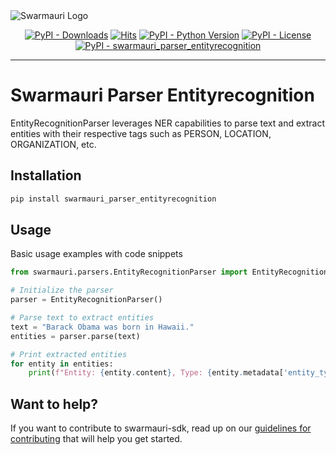 
<picture>
  <source media="(prefers-color-scheme: dark)"  srcset="https://res.cloudinary.com/dryedzrlo/image/upload/v1757724629/swarmauri_brand_frag_light_mg8cmd.png">
  <source media="(prefers-color-scheme: light)" srcset="https://res.cloudinary.com/dryedzrlo/image/upload/v1757724629/swarmauri_brand_frag_dark_tzjuja.png">
  <!-- Fallback below (see #2) -->
  <img alt="Swarmauri Logo" src="https://res.cloudinary.com/dryedzrlo/image/upload/v1757724629/swarmauri_brand_frag_dark_tzjuja.png">
</picture>

<p align="center">
    <a href="https://pypi.org/project/swarmauri_parser_entityrecognition/">
        <img src="https://img.shields.io/pypi/dm/swarmauri_parser_entityrecognition" alt="PyPI - Downloads"/></a>
    <a href="https://hits.sh/github.com/swarmauri/swarmauri-sdk/tree/master/pkgs/community/swarmauri_parser_entityrecognition/">
        <img alt="Hits" src="https://hits.sh/github.com/swarmauri/swarmauri-sdk/tree/master/pkgs/community/swarmauri_parser_entityrecognition.svg"/></a>
    <a href="https://pypi.org/project/swarmauri_parser_entityrecognition/">
        <img src="https://img.shields.io/pypi/pyversions/swarmauri_parser_entityrecognition" alt="PyPI - Python Version"/></a>
    <a href="https://pypi.org/project/swarmauri_parser_entityrecognition/">
        <img src="https://img.shields.io/pypi/l/swarmauri_parser_entityrecognition" alt="PyPI - License"/></a>
    <a href="https://pypi.org/project/swarmauri_parser_entityrecognition/">
        <img src="https://img.shields.io/pypi/v/swarmauri_parser_entityrecognition?label=swarmauri_parser_entityrecognition&color=green" alt="PyPI - swarmauri_parser_entityrecognition"/></a>
</p>

---

# Swarmauri Parser Entityrecognition

EntityRecognitionParser leverages NER capabilities to parse text and extract entities with their respective tags such as PERSON, LOCATION, ORGANIZATION, etc.

## Installation

```bash
pip install swarmauri_parser_entityrecognition
```

## Usage
Basic usage examples with code snippets
```python
from swarmauri.parsers.EntityRecognitionParser import EntityRecognitionParser

# Initialize the parser
parser = EntityRecognitionParser()

# Parse text to extract entities
text = "Barack Obama was born in Hawaii."
entities = parser.parse(text)

# Print extracted entities
for entity in entities:
    print(f"Entity: {entity.content}, Type: {entity.metadata['entity_type']}")
```
## Want to help?

If you want to contribute to swarmauri-sdk, read up on our [guidelines for contributing](https://github.com/swarmauri/swarmauri-sdk/blob/master/contributing.md) that will help you get started.
